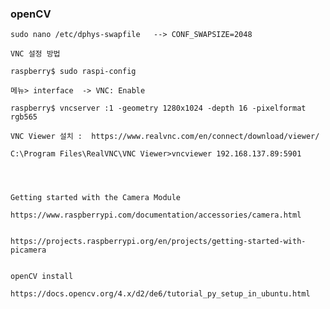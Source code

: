 ### openCV

    sudo nano /etc/dphys-swapfile   --> CONF_SWAPSIZE=2048
    
    VNC 설정 방법
    
    raspberry$ sudo raspi-config
    
    메뉴> interface  -> VNC: Enable
    
    raspberry$ vncserver :1 -geometry 1280x1024 -depth 16 -pixelformat rgb565
    
    VNC Viewer 설치 :  https://www.realvnc.com/en/connect/download/viewer/
    
    C:\Program Files\RealVNC\VNC Viewer>vncviewer 192.168.137.89:5901
    
    
    
       
    Getting started with the Camera Module
    
    https://www.raspberrypi.com/documentation/accessories/camera.html
    
    
    https://projects.raspberrypi.org/en/projects/getting-started-with-picamera
    
    
    openCV install

    https://docs.opencv.org/4.x/d2/de6/tutorial_py_setup_in_ubuntu.html
